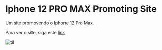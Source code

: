 # Iphone 12 PRO MAX Promoting Site
Um site promovendo o Iphone 12 Pro Max.

Para ver o site, siga este 
[link](https://joaopedrosss.github.io/iphone-12-pro-max/)


![til](https://media.giphy.com/media/aQLcfYYWTh9Bf8k0Ij/giphy.gif)

